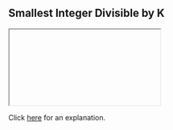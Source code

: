 ##  Smallest Integer Divisible by K 

<iframe></iframe>

Click [here](Explanation.md) for an explanation.

